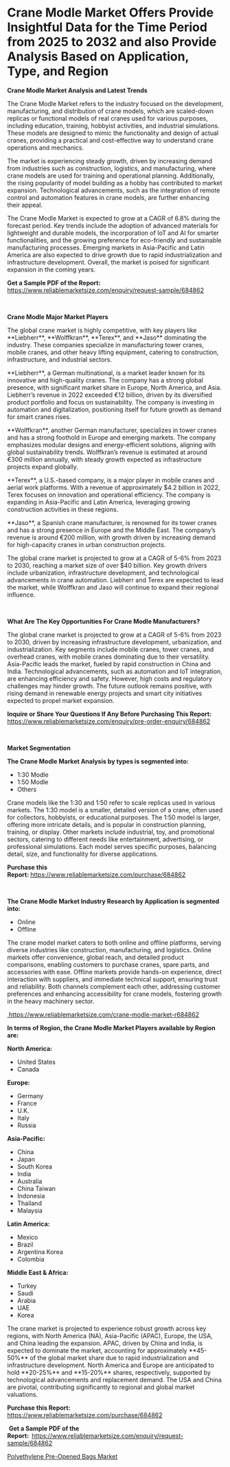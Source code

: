 <p><h1>Crane Modle Market Offers Provide Insightful Data for the Time Period from 2025 to 2032 and also Provide Analysis Based on Application, Type, and Region</h1></p><p><strong>Crane Modle Market Analysis and Latest Trends</strong></p>
<p><p>The Crane Modle Market refers to the industry focused on the development, manufacturing, and distribution of crane models, which are scaled-down replicas or functional models of real cranes used for various purposes, including education, training, hobbyist activities, and industrial simulations. These models are designed to mimic the functionality and design of actual cranes, providing a practical and cost-effective way to understand crane operations and mechanics.</p><p>The market is experiencing steady growth, driven by increasing demand from industries such as construction, logistics, and manufacturing, where crane models are used for training and operational planning. Additionally, the rising popularity of model building as a hobby has contributed to market expansion. Technological advancements, such as the integration of remote control and automation features in crane models, are further enhancing their appeal.</p><p>The Crane Modle Market is expected to grow at a CAGR of 6.8% during the forecast period. Key trends include the adoption of advanced materials for lightweight and durable models, the incorporation of IoT and AI for smarter functionalities, and the growing preference for eco-friendly and sustainable manufacturing processes. Emerging markets in Asia-Pacific and Latin America are also expected to drive growth due to rapid industrialization and infrastructure development. Overall, the market is poised for significant expansion in the coming years.</p></p>
<p><strong>Get a Sample PDF of the Report:&nbsp;</strong> <a href="https://www.reliablemarketsize.com/enquiry/request-sample/684862?utm_campaign=1766&utm_medium=2&utm_source=Github&utm_content=ia&utm_term=20012025&utm_id=crane-modle">https://www.reliablemarketsize.com/enquiry/request-sample/684862</a></p>
<p>&nbsp;</p>
<p><strong>Crane Modle Major Market Players</strong></p>
<p><p>The global crane market is highly competitive, with key players like **Liebherr**, **Wolffkran**, **Terex**, and **Jaso** dominating the industry. These companies specialize in manufacturing tower cranes, mobile cranes, and other heavy lifting equipment, catering to construction, infrastructure, and industrial sectors.</p><p>**Liebherr**, a German multinational, is a market leader known for its innovative and high-quality cranes. The company has a strong global presence, with significant market share in Europe, North America, and Asia. Liebherr’s revenue in 2022 exceeded €12 billion, driven by its diversified product portfolio and focus on sustainability. The company is investing in automation and digitalization, positioning itself for future growth as demand for smart cranes rises.</p><p>**Wolffkran**, another German manufacturer, specializes in tower cranes and has a strong foothold in Europe and emerging markets. The company emphasizes modular designs and energy-efficient solutions, aligning with global sustainability trends. Wolffkran’s revenue is estimated at around €300 million annually, with steady growth expected as infrastructure projects expand globally.</p><p>**Terex**, a U.S.-based company, is a major player in mobile cranes and aerial work platforms. With a revenue of approximately $4.2 billion in 2022, Terex focuses on innovation and operational efficiency. The company is expanding in Asia-Pacific and Latin America, leveraging growing construction activities in these regions.</p><p>**Jaso**, a Spanish crane manufacturer, is renowned for its tower cranes and has a strong presence in Europe and the Middle East. The company’s revenue is around €200 million, with growth driven by increasing demand for high-capacity cranes in urban construction projects.</p><p>The global crane market is projected to grow at a CAGR of 5-6% from 2023 to 2030, reaching a market size of over $40 billion. Key growth drivers include urbanization, infrastructure development, and technological advancements in crane automation. Liebherr and Terex are expected to lead the market, while Wolffkran and Jaso will continue to expand their regional influence.</p></p>
<p>&nbsp;</p>
<p><strong>What Are The Key Opportunities For Crane Modle Manufacturers?</strong></p>
<p><p>The global crane market is projected to grow at a CAGR of 5-6% from 2023 to 2030, driven by increasing infrastructure development, urbanization, and industrialization. Key segments include mobile cranes, tower cranes, and overhead cranes, with mobile cranes dominating due to their versatility. Asia-Pacific leads the market, fueled by rapid construction in China and India. Technological advancements, such as automation and IoT integration, are enhancing efficiency and safety. However, high costs and regulatory challenges may hinder growth. The future outlook remains positive, with rising demand in renewable energy projects and smart city initiatives expected to propel market expansion.</p></p>
<p><strong>Inquire or Share Your Questions If Any Before Purchasing This Report:</strong> <a href="https://www.reliablemarketsize.com/enquiry/pre-order-enquiry/684862?utm_campaign=1766&utm_medium=2&utm_source=Github&utm_content=ia&utm_term=20012025&utm_id=crane-modle">https://www.reliablemarketsize.com/enquiry/pre-order-enquiry/684862</a></p>
<p>&nbsp;</p>
<p><strong>Market Segmentation</strong></p>
<p><strong>The Crane Modle Market Analysis by types is segmented into:</strong></p>
<p><ul><li>1:30 Modle</li><li>1:50 Modle</li><li>Others</li></ul></p>
<p><p>Crane models like the 1:30 and 1:50 refer to scale replicas used in various markets. The 1:30 model is a smaller, detailed version of a crane, often used for collectors, hobbyists, or educational purposes. The 1:50 model is larger, offering more intricate details, and is popular in construction planning, training, or display. Other markets include industrial, toy, and promotional sectors, catering to different needs like entertainment, advertising, or professional simulations. Each model serves specific purposes, balancing detail, size, and functionality for diverse applications.</p></p>
<p><strong>Purchase this Report:&nbsp;</strong><a href="https://www.reliablemarketsize.com/purchase/684862?utm_campaign=1766&utm_medium=2&utm_source=Github&utm_content=ia&utm_term=20012025&utm_id=crane-modle">https://www.reliablemarketsize.com/purchase/684862</a></p>
<p>&nbsp;</p>
<p><strong>The Crane Modle Market Industry Research by Application is segmented into:</strong></p>
<p><ul><li>Online</li><li>Offline</li></ul></p>
<p><p>The crane model market caters to both online and offline platforms, serving diverse industries like construction, manufacturing, and logistics. Online markets offer convenience, global reach, and detailed product comparisons, enabling customers to purchase cranes, spare parts, and accessories with ease. Offline markets provide hands-on experience, direct interaction with suppliers, and immediate technical support, ensuring trust and reliability. Both channels complement each other, addressing customer preferences and enhancing accessibility for crane models, fostering growth in the heavy machinery sector.</p></p>
<p><a href="https://www.reliablemarketsize.com/crane-modle-market-r684862?utm_campaign=1766&utm_medium=2&utm_source=Github&utm_content=ia&utm_term=20012025&utm_id=crane-modle">&nbsp;https://www.reliablemarketsize.com/crane-modle-market-r684862</a></p>
<p><strong>In terms of Region, the Crane Modle Market Players available by Region are:</strong></p>
<p>
    <p> <strong> North America: </strong>
        <ul>
            <li>United States</li>
            <li>Canada</li>
        </ul>
        </p> 
    <p> <strong> Europe: </strong>
        <ul>
            <li>Germany</li>
            <li>France</li>
            <li>U.K.</li>
            <li>Italy</li>
            <li>Russia</li>
        </ul>
        </p> 
    <p> <strong> Asia-Pacific: </strong>
        <ul>
            <li>China</li>
            <li>Japan</li>
            <li>South Korea</li>
            <li>India</li>
            <li>Australia</li>
            <li>China Taiwan</li>
            <li>Indonesia</li>
            <li>Thailand</li>
            <li>Malaysia</li>
        </ul>
        </p> 
    <p> <strong> Latin America: </strong>
        <ul>
            <li>Mexico</li>
            <li>Brazil</li>
            <li>Argentina Korea</li>
            <li>Colombia</li>
        </ul>
        </p> 
    <p> <strong> Middle East & Africa: </strong>
        <ul>
            <li>Turkey</li>
            <li>Saudi</li>
            <li>Arabia</li>
            <li>UAE</li>
            <li>Korea</li>
        </ul>
    </p>
    </p>
<p><p>The crane market is projected to experience robust growth across key regions, with North America (NA), Asia-Pacific (APAC), Europe, the USA, and China leading the expansion. APAC, driven by China and India, is expected to dominate the market, accounting for approximately **45-50%** of the global market share due to rapid industrialization and infrastructure development. North America and Europe are anticipated to hold **20-25%** and **15-20%** shares, respectively, supported by technological advancements and replacement demand. The USA and China are pivotal, contributing significantly to regional and global market valuations.</p></p>
<p><strong>Purchase this Report: </strong><a href="https://www.reliablemarketsize.com/purchase/684862?utm_campaign=1766&utm_medium=2&utm_source=Github&utm_content=ia&utm_term=20012025&utm_id=crane-modle">https://www.reliablemarketsize.com/purchase/684862</a></p>
<p>&nbsp;<strong>Get a Sample PDF of the Report:&nbsp;&nbsp;</strong><a href="https://www.reliablemarketsize.com/enquiry/request-sample/684862?utm_campaign=1766&utm_medium=2&utm_source=Github&utm_content=ia&utm_term=20012025&utm_id=crane-modle">https://www.reliablemarketsize.com/enquiry/request-sample/684862</a></p>
<p><strong></strong></p>
<p><p><a href="https://github.com/mookiesville/Market-Research-Report-List-1/blob/main/polyethylene-pre-opened-bags-market.md?utm_campaign=1766&utm_medium=2&utm_source=Github&utm_content=ia&utm_term=20012025&utm_id=crane-modle">Polyethylene Pre-Opened Bags Market</a></p></p>